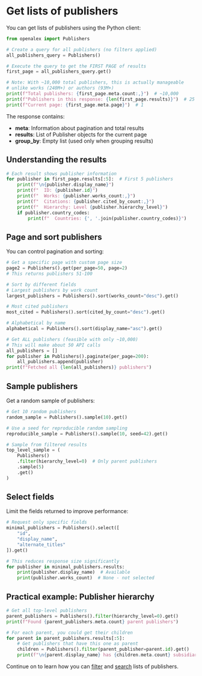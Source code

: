 # Get lists of publishers

You can get lists of publishers using the Python client:

```python
from openalex import Publishers

# Create a query for all publishers (no filters applied)
all_publishers_query = Publishers()

# Execute the query to get the FIRST PAGE of results
first_page = all_publishers_query.get()

# Note: With ~10,000 total publishers, this is actually manageable
# unlike works (240M+) or authors (93M+)
print(f"Total publishers: {first_page.meta.count:,}")  # ~10,000
print(f"Publishers in this response: {len(first_page.results)}")  # 25
print(f"Current page: {first_page.meta.page}")  # 1
```

The response contains:
- **meta**: Information about pagination and total results
- **results**: List of Publisher objects for the current page
- **group_by**: Empty list (used only when grouping results)

## Understanding the results

```python
# Each result shows publisher information
for publisher in first_page.results[:5]:  # First 5 publishers
    print(f"\n{publisher.display_name}")
    print(f"  ID: {publisher.id}")
    print(f"  Works: {publisher.works_count:,}")
    print(f"  Citations: {publisher.cited_by_count:,}")
    print(f"  Hierarchy: Level {publisher.hierarchy_level}")
    if publisher.country_codes:
        print(f"  Countries: {', '.join(publisher.country_codes)}")
```

## Page and sort publishers

You can control pagination and sorting:

```python
# Get a specific page with custom page size
page2 = Publishers().get(per_page=50, page=2)
# This returns publishers 51-100

# Sort by different fields
# Largest publishers by work count
largest_publishers = Publishers().sort(works_count="desc").get()

# Most cited publishers
most_cited = Publishers().sort(cited_by_count="desc").get()

# Alphabetical by name
alphabetical = Publishers().sort(display_name="asc").get()

# Get ALL publishers (feasible with only ~10,000)
# This will make about 50 API calls
all_publishers = []
for publisher in Publishers().paginate(per_page=200):
    all_publishers.append(publisher)
print(f"Fetched all {len(all_publishers)} publishers")
```

## Sample publishers

Get a random sample of publishers:

```python
# Get 10 random publishers
random_sample = Publishers().sample(10).get()

# Use a seed for reproducible random sampling
reproducible_sample = Publishers().sample(10, seed=42).get()

# Sample from filtered results
top_level_sample = (
    Publishers()
    .filter(hierarchy_level=0)  # Only parent publishers
    .sample(5)
    .get()
)
```

## Select fields

Limit the fields returned to improve performance:

```python
# Request only specific fields
minimal_publishers = Publishers().select([
    "id", 
    "display_name", 
    "alternate_titles"
]).get()

# This reduces response size significantly
for publisher in minimal_publishers.results:
    print(publisher.display_name)  # Available
    print(publisher.works_count)  # None - not selected
```

## Practical example: Publisher hierarchy

```python
# Get all top-level publishers
parent_publishers = Publishers().filter(hierarchy_level=0).get()
print(f"Found {parent_publishers.meta.count} parent publishers")

# For each parent, you could get their children
for parent in parent_publishers.results[:5]:
    # Get publishers that have this one as parent
    children = Publishers().filter(parent_publisher=parent.id).get()
    print(f"\n{parent.display_name} has {children.meta.count} subsidiaries")
```

Continue on to learn how you can [filter](filter-publishers.md) and [search](search-publishers.md) lists of publishers.
